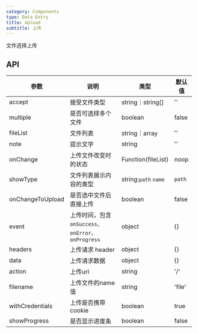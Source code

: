 ```yaml
---
category: Components
type: Data Entry
title: Upload
subtitle: 上传
---
```


文件选择上传

## API
参数 | 说明 | 类型 | 默认值
-----|-----|-----|-----|
accept | 接受文件类型 | string｜string[] | ''
multiple | 是否可选择多个文件|boolean | false
fileList | 文件列表 | string｜array | ''
note | 提示文字 | string | ''
onChange | 上传文件改变时的状态 | Function(fileList) | noop
showType | 文件列表展示内容的类型 | string:`path` `name` | `path`
onChangeToUpload | 是否选中文件后直接上传 | boolean | false |
event | 上传时间，包含 `onSuccess`、`onError`、 `onProgress` | object | {} |
headers | 上传请求 header | object | {} |
data | 上传请求数据| object | {} |
action | 上传url | string | '/' |
filename | 上传文件的name值 | string | 'file' |
withCredentials | 上传是否携带cookie | boolean | true |
showProgress | 是否显示进度条 | boolean | false |